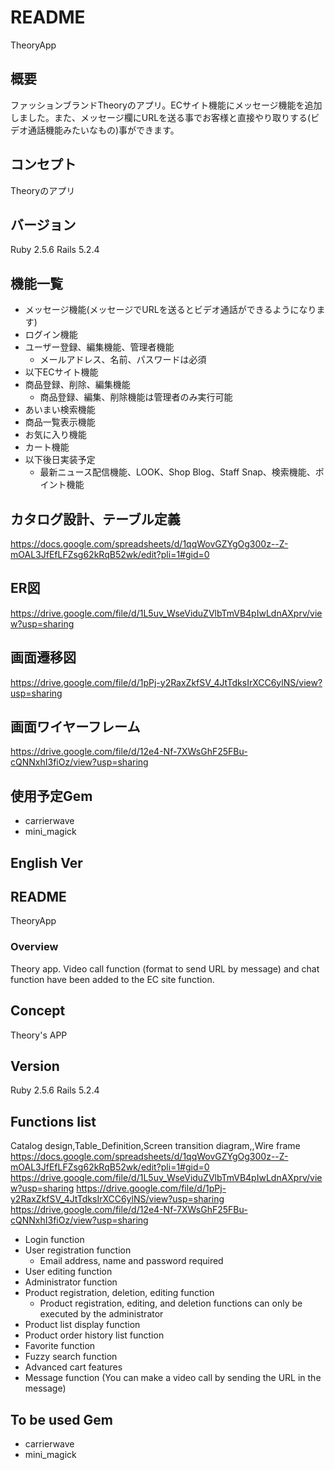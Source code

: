 # README

TheoryApp

## 概要

ファッションブランドTheoryのアプリ。ECサイト機能にメッセージ機能を追加しました。また、メッセージ欄にURLを送る事でお客様と直接やり取りする(ビデオ通話機能みたいなもの)事ができます。

## コンセプト

Theoryのアプリ

## バージョン

Ruby 2.5.6 Rails 5.2.4

## 機能一覧

* メッセージ機能(メッセージでURLを送るとビデオ通話ができるようになります)
* ログイン機能
* ユーザー登録、編集機能、管理者機能
    * メールアドレス、名前、パスワードは必須
* 以下ECサイト機能
* 商品登録、削除、編集機能
    * 商品登録、編集、削除機能は管理者のみ実行可能
*  あいまい検索機能
* 商品一覧表示機能
* お気に入り機能
* カート機能
* 以下後日実装予定
    * 最新ニュース配信機能、LOOK、Shop Blog、Staff Snap、検索機能、ポイント機能




## カタログ設計、テーブル定義

<https://docs.google.com/spreadsheets/d/1qqWovGZYgOg300z--Z-mOAL3JfEfLFZsg62kRqB52wk/edit?pli=1#gid=0>


## ER図
<https://drive.google.com/file/d/1L5uv_WseViduZVlbTmVB4pIwLdnAXprv/view?usp=sharing>

## 画面遷移図
<https://drive.google.com/file/d/1pPj-y2RaxZkfSV_4JtTdksIrXCC6ylNS/view?usp=sharing>

## 画面ワイヤーフレーム
<https://drive.google.com/file/d/12e4-Nf-7XWsGhF25FBu-cQNNxhI3fiOz/view?usp=sharing>

## 使用予定Gem

* carrierwave
* mini_magick

## English Ver

## README

TheoryApp

### Overview

Theory app.
Video call function (format to send URL by message) and chat function have been added to the EC site function.

## Concept
Theory's APP

## Version

Ruby 2.5.6 Rails 5.2.4

## Functions list

Catalog design,Table_Definition,Screen transition diagram,,Wire frame
<https://docs.google.com/spreadsheets/d/1qqWovGZYgOg300z--Z-mOAL3JfEfLFZsg62kRqB52wk/edit?pli=1#gid=0>
<https://drive.google.com/file/d/1L5uv_WseViduZVlbTmVB4pIwLdnAXprv/view?usp=sharing>
<https://drive.google.com/file/d/1pPj-y2RaxZkfSV_4JtTdksIrXCC6ylNS/view?usp=sharing>
<https://drive.google.com/file/d/12e4-Nf-7XWsGhF25FBu-cQNNxhI3fiOz/view?usp=sharing>


* Login function
* User registration function
    * Email address, name and password required
* User editing function
* Administrator function
* Product registration, deletion, editing function
    * Product registration, editing, and deletion functions can only be executed by the administrator
* Product list display function
* Product order history list function
* Favorite function
* Fuzzy search function
* Advanced cart features
* Message function (You can make a video call by sending the URL in the message)

## To be used Gem

* carrierwave
* mini_magick
